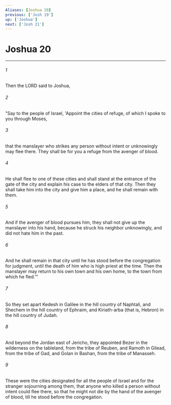 ```yaml
---
Aliases: [Joshua 20]
previous: ['Josh 19']
up: ['Joshua']
next: ['Josh 21']
---
```

# Joshua 20

***

 

###### 1 
Then the LORD said to Joshua, 
 

###### 2 
"Say to the people of Israel, 'Appoint the cities of refuge, of which I spoke to you through Moses, 
 

###### 3 
that the manslayer who strikes any person without intent or unknowingly may flee there. They shall be for you a refuge from the avenger of blood. 
 

###### 4 
He shall flee to one of these cities and shall stand at the entrance of the gate of the city and explain his case to the elders of that city. Then they shall take him into the city and give him a place, and he shall remain with them. 
 

###### 5 
And if the avenger of blood pursues him, they shall not give up the manslayer into his hand, because he struck his neighbor unknowingly, and did not hate him in the past. 
 

###### 6 
And he shall remain in that city until he has stood before the congregation for judgment, until the death of him who is high priest at the time. Then the manslayer may return to his own town and his own home, to the town from which he fled.'"
 
 

###### 7 
So they set apart Kedesh in Galilee in the hill country of Naphtali, and Shechem in the hill country of Ephraim, and Kiriath-arba (that is, Hebron) in the hill country of Judah. 
 

###### 8 
And beyond the Jordan east of Jericho, they appointed Bezer in the wilderness on the tableland, from the tribe of Reuben, and Ramoth in Gilead, from the tribe of Gad, and Golan in Bashan, from the tribe of Manasseh. 
 

###### 9 
These were the cities designated for all the people of Israel and for the stranger sojourning among them, that anyone who killed a person without intent could flee there, so that he might not die by the hand of the avenger of blood, till he stood before the congregation.
 
